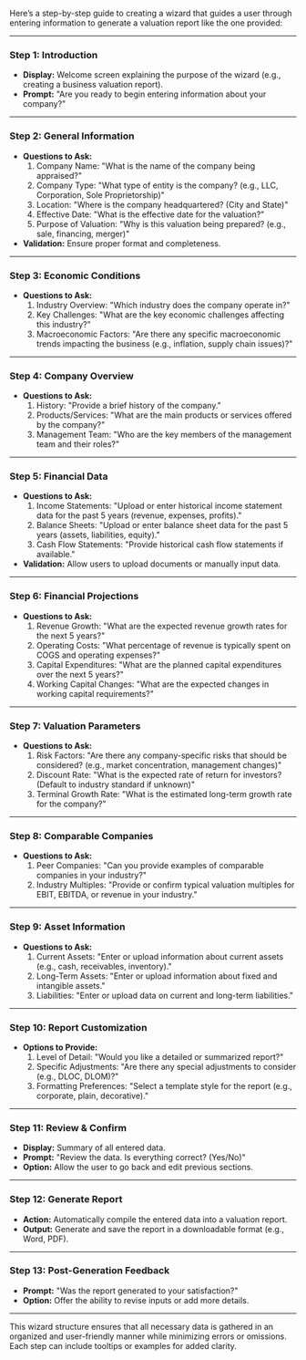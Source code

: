Here’s a step-by-step guide to creating a wizard that guides a user through entering information to generate a valuation report like the one provided:

---

### **Step 1: Introduction**
- **Display:** Welcome screen explaining the purpose of the wizard (e.g., creating a business valuation report).
- **Prompt:** "Are you ready to begin entering information about your company?"

---

### **Step 2: General Information**
- **Questions to Ask:**
  1. Company Name: "What is the name of the company being appraised?"
  2. Company Type: "What type of entity is the company? (e.g., LLC, Corporation, Sole Proprietorship)"
  3. Location: "Where is the company headquartered? (City and State)"
  4. Effective Date: "What is the effective date for the valuation?"
  5. Purpose of Valuation: "Why is this valuation being prepared? (e.g., sale, financing, merger)"
- **Validation:** Ensure proper format and completeness.

---

### **Step 3: Economic Conditions**
- **Questions to Ask:**
  1. Industry Overview: "Which industry does the company operate in?"
  2. Key Challenges: "What are the key economic challenges affecting this industry?"
  3. Macroeconomic Factors: "Are there any specific macroeconomic trends impacting the business (e.g., inflation, supply chain issues)?"

---

### **Step 4: Company Overview**
- **Questions to Ask:**
  1. History: "Provide a brief history of the company."
  2. Products/Services: "What are the main products or services offered by the company?"
  3. Management Team: "Who are the key members of the management team and their roles?"

---

### **Step 5: Financial Data**
- **Questions to Ask:**
  1. Income Statements: "Upload or enter historical income statement data for the past 5 years (revenue, expenses, profits)."
  2. Balance Sheets: "Upload or enter balance sheet data for the past 5 years (assets, liabilities, equity)."
  3. Cash Flow Statements: "Provide historical cash flow statements if available."
- **Validation:** Allow users to upload documents or manually input data.

---

### **Step 6: Financial Projections**
- **Questions to Ask:**
  1. Revenue Growth: "What are the expected revenue growth rates for the next 5 years?"
  2. Operating Costs: "What percentage of revenue is typically spent on COGS and operating expenses?"
  3. Capital Expenditures: "What are the planned capital expenditures over the next 5 years?"
  4. Working Capital Changes: "What are the expected changes in working capital requirements?"

---

### **Step 7: Valuation Parameters**
- **Questions to Ask:**
  1. Risk Factors: "Are there any company-specific risks that should be considered? (e.g., market concentration, management changes)"
  2. Discount Rate: "What is the expected rate of return for investors? (Default to industry standard if unknown)"
  3. Terminal Growth Rate: "What is the estimated long-term growth rate for the company?"

---

### **Step 8: Comparable Companies**
- **Questions to Ask:**
  1. Peer Companies: "Can you provide examples of comparable companies in your industry?"
  2. Industry Multiples: "Provide or confirm typical valuation multiples for EBIT, EBITDA, or revenue in your industry."

---

### **Step 9: Asset Information**
- **Questions to Ask:**
  1. Current Assets: "Enter or upload information about current assets (e.g., cash, receivables, inventory)."
  2. Long-Term Assets: "Enter or upload information about fixed and intangible assets."
  3. Liabilities: "Enter or upload data on current and long-term liabilities."

---

### **Step 10: Report Customization**
- **Options to Provide:**
  1. Level of Detail: "Would you like a detailed or summarized report?"
  2. Specific Adjustments: "Are there any special adjustments to consider (e.g., DLOC, DLOM)?"
  3. Formatting Preferences: "Select a template style for the report (e.g., corporate, plain, decorative)."

---

### **Step 11: Review & Confirm**
- **Display:** Summary of all entered data.
- **Prompt:** "Review the data. Is everything correct? (Yes/No)"
- **Option:** Allow the user to go back and edit previous sections.

---

### **Step 12: Generate Report**
- **Action:** Automatically compile the entered data into a valuation report.
- **Output:** Generate and save the report in a downloadable format (e.g., Word, PDF).

---

### **Step 13: Post-Generation Feedback**
- **Prompt:** "Was the report generated to your satisfaction?"
- **Option:** Offer the ability to revise inputs or add more details.

---

This wizard structure ensures that all necessary data is gathered in an organized and user-friendly manner while minimizing errors or omissions. Each step can include tooltips or examples for added clarity.